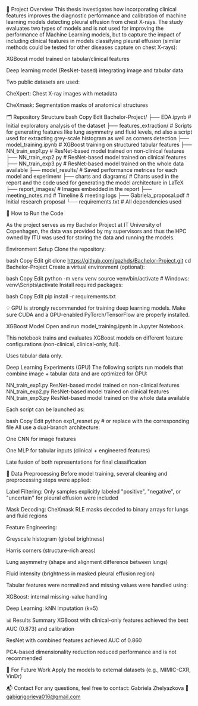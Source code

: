 📘 Project Overview
This thesis investigates how incorporating clinical features improves the diagnostic performance and calibration of machine learning models detecting pleural effusion from chest X-rays. The study evaluates two types of models and is not used for improving the performance of Machine Learning models, but to capture the impact of including clinical features in models classifying pleural effusion (similar methods could be tested for other diseases capture on chest X-rays):

XGBoost model trained on tabular/clinical features

Deep learning model (ResNet-based) integrating image and tabular data

Two public datasets are used:

CheXpert: Chest X-ray images with metadata

CheXmask: Segmentation masks of anatomical structures

🗂 Repository Structure
bash
Copy
Edit
Bachelor-Project/
├── EDA.ipynb                  # Initial exploratory analysis of the dataset
├── features_extraction/       # Scripts for generating features like lung asymmetry and fluid levels, nd also a script used for extracting grey-scale histogram as well as corners detection
├── model_training.ipynb       # XGBoost training on structured tabular features
├── NN_train_exp1.py           # ResNet-based model trained on non-clinical features
├── NN_train_exp2.py           # ResNet-based model trained on clinical features
├── NN_train_exp3.py           # ResNet-based model trained on the whole data available
├── model_results/             # Saved performance metrices for each model and experimenr
├── charts and diagrams/       # Charts used in the report and the code used for generating the model architecture in LaTeX
├── report_images/             # Images embedded in the report
├── meeting_notes.md           # Timeline & meeting logs
├── Gabriela_proposal.pdf      # Initial research proposal
└── requirements.txt           # All dependencies used

🧪 How to Run the Code

As the project serves as my Bachelor Project at IT University of Copenhagen, the data was provided by my supervisors and thus the HPC owned by ITU was used for storing the data and running the models. 

Environment Setup
Clone the repository:

bash
Copy
Edit
git clone https://github.com/gazhds/Bachelor-Project.git
cd Bachelor-Project
Create a virtual environment (optional):

bash
Copy
Edit
python -m venv venv
source venv/bin/activate      # Windows: venv\Scripts\activate
Install required packages:

bash
Copy
Edit
pip install -r requirements.txt

💡 GPU is strongly recommended for training deep learning models. Make sure CUDA and a GPU-enabled PyTorch/TensorFlow are properly installed.

XGBoost Model
Open and run model_training.ipynb in Jupyter Notebook.

This notebook trains and evaluates XGBoost models on different feature configurations (non-clinical, clinical-only, full).

Uses tabular data only.

Deep Learning Experiments (GPU)
The following scripts run models that combine image + tabular data and are optimized for GPU:

NN_train_exp1.py           ResNet-based model trained on non-clinical features
NN_train_exp2.py           ResNet-based model trained on clinical features
NN_train_exp3.py           ResNet-based model trained on the whole data available

Each script can be launched as:

bash
Copy
Edit
python exp1_resnet.py           # or replace with the corresponding file
All use a dual-branch architecture:

One CNN for image features

One MLP for tabular inputs (clinical + engineered features)

Late fusion of both representations for final classification

🧹 Data Preprocessing
Before model training, several cleaning and preprocessing steps were applied:

Label Filtering: Only samples explicitly labeled "positive", "negative", or "uncertain" for pleural effusion were included

Mask Decoding: CheXmask RLE masks decoded to binary arrays for lungs and fluid regions

Feature Engineering:

Greyscale histogram (global brightness)

Harris corners (structure-rich areas)

Lung asymmetry (shape and alignment difference between lungs)

Fluid intensity (brightness in masked pleural effusion region)

Tabular features were normalized and missing values were handled using:

XGBoost: internal missing-value handling

Deep Learning: kNN imputation (k=5)

📊 Results Summary
XGBoost with clinical-only features achieved the best AUC (0.873) and calibration

ResNet with combined features achieved AUC of 0.860

PCA-based dimensionality reduction reduced performance and is not recommended

🔁 For Future Work
Apply the models to external datasets (e.g., MIMIC-CXR, VinDr)

📬 Contact
For any questions, feel free to contact:
Gabriela Zhelyazkova
📧 gabigrigorieva016@gmail.com
